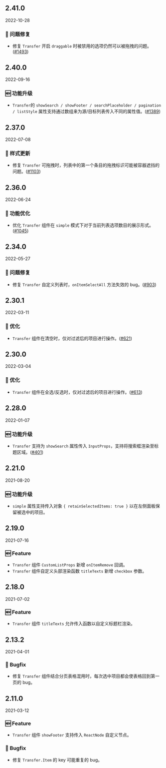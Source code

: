 ## 2.41.0

2022-10-28

### 🐛 问题修复

- 修复 `Transfer` 开启 `draggable` 时被禁用的选项仍然可以被拖拽的问题。([#1493](https://github.com/arco-design/arco-design/pull/1493))

## 2.40.0

2022-09-16

### 🆕 功能升级

- `Transfer`的 `showSearch / showFooter / searchPlaceholder / pagination / listStyle` 属性支持通过数组来为源/目标列表传入不同的属性值。([#1389](https://github.com/arco-design/arco-design/pull/1389))

## 2.37.0

2022-07-08

### 💅 样式更新

- 修复 `Transfer` 可拖拽时，列表中的第一个条目的拖拽标识可能被容器遮挡的问题。([#1103](https://github.com/arco-design/arco-design/pull/1103))

## 2.36.0

2022-06-24

### 💎 功能优化

- 优化 `Transfer` 组件在 `simple` 模式下对于当前列表选项数目的展示形式。([#1045](https://github.com/arco-design/arco-design/pull/1045))

## 2.34.0

2022-05-27

### 🐛 问题修复

- 修复 `Transfer` 自定义列表时，`onItemSelectAll` 方法失效的 bug。([#903](https://github.com/arco-design/arco-design/pull/903))

## 2.30.1

2022-03-11

### 💎 优化

- `Transfer` 组件在清空时，仅对过滤后的项目进行操作。([#621](https://github.com/arco-design/arco-design/pull/621))

## 2.30.0

2022-03-04

### 💎 优化

- `Transfer` 组件在全选/反选时，仅对过滤后的项目进行操作。([#613](https://github.com/arco-design/arco-design/pull/613))

## 2.28.0

2022-01-07

### 🆕 功能升级

- `Transfer` 支持为 `showSearch` 属性传入 `InputProps`，支持将搜索框渲染至标题区域。([#401](https://github.com/arco-design/arco-design/pull/401))

## 2.21.0

2021-08-20

### 🆕 功能升级

- `simple` 属性支持传入对象 `{ retainSelectedItems: true }` 以在左侧面板保留被选中的项目。

## 2.19.0

2021-07-16

### 🆕 Feature

- `Transfer` 组件 `CustomListProps` 新增 `onItemRemove` 回调。
- `Transfer` 组件自定义头部渲染函数 `titleTexts` 新增 `checkbox` 参数。

## 2.18.0

2021-07-02

### 🆕 Feature

- `Transfer` 组件 `titleTexts` 允许传入函数以自定义标题栏渲染。

## 2.13.2

2021-04-01

### 🐛 Bugfix

- 修复 `Transfer` 组件结合分页表格混用时，每次选中项目都会使表格回到第一页的 bug。

## 2.11.0

2021-03-12

### 🆕 Feature

- `Transfer` 组件 `showFooter` 支持传入 `ReactNode` 自定义节点。

### 🐛 Bugfix

- 修复 `Transfer.Item` 的 key 可能重复的 bug。

